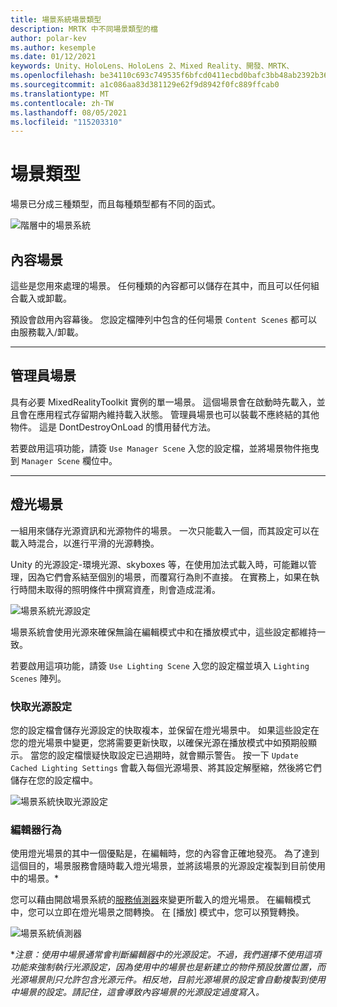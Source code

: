 ```yaml
---
title: 場景系統場景類型
description: MRTK 中不同場景類型的檔
author: polar-kev
ms.author: kesemple
ms.date: 01/12/2021
keywords: Unity、HoloLens、HoloLens 2、Mixed Reality、開發、MRTK、
ms.openlocfilehash: be34110c693c749535f6bfcd0411ecbd0bafc3bb48ab2392b3635c2e86a4dfb1
ms.sourcegitcommit: a1c086aa83d381129e62f9d8942f0fc889ffcab0
ms.translationtype: MT
ms.contentlocale: zh-TW
ms.lasthandoff: 08/05/2021
ms.locfileid: "115203310"
---
```

# <a name="scene-types"></a>場景類型

場景已分成三種類型，而且每種類型都有不同的函式。

![階層中的場景系統](../images/scene-system/MRTK_SceneSystemEditorSceneHierarchy.PNG)

## <a name="content-scenes"></a>內容場景

這些是您用來處理的場景。 任何種類的內容都可以儲存在其中，而且可以任何組合載入或卸載。

預設會啟用內容幕後。 您設定檔陣列中包含的任何場景 `Content Scenes` 都可以由服務載入/卸載。

___

## <a name="manager-scenes"></a>管理員場景

具有必要 MixedRealityToolkit 實例的單一場景。 這個場景會在啟動時先載入，並且會在應用程式存留期內維持載入狀態。 管理員場景也可以裝載不應終結的其他物件。 這是 DontDestroyOnLoad 的慣用替代方法。

若要啟用這項功能，請簽 `Use Manager Scene` 入您的設定檔，並將場景物件拖曳到 `Manager Scene` 欄位中。

___

## <a name="lighting-scenes"></a>燈光場景

一組用來儲存光源資訊和光源物件的場景。 一次只能載入一個，而其設定可以在載入時混合，以進行平滑的光源轉換。

Unity 的光源設定-環境光源、skyboxes 等，在使用加法式載入時，可能難以管理，因為它們會系結至個別的場景，而覆寫行為則不直接。 在實務上，如果在執行時間未取得的照明條件中撰寫資產，則會造成混淆。

![場景系統光源設定](../images/scene-system/MRTK_SceneSystemLightingSettings.PNG)

場景系統會使用光源來確保無論在編輯模式中和在播放模式中，這些設定都維持一致。

若要啟用這項功能，請簽 `Use Lighting Scene` 入您的設定檔並填入 `Lighting Scenes` 陣列。

### <a name="cached-lighting-settings"></a>快取光源設定

您的設定檔會儲存光源設定的快取複本，並保留在燈光場景中。 如果這些設定在您的燈光場景中變更，您將需要更新快取，以確保光源在播放模式中如預期般顯示。 當您的設定檔懷疑快取設定已過期時，就會顯示警告。 按一下 `Update Cached Lighting Settings` 會載入每個光源場景、將其設定解壓縮，然後將它們儲存在您的設定檔中。

![場景系統快取光源設定](../images/scene-system/MRTK_SceneSystemCachedLightingSettings.PNG)

### <a name="editor-behavior"></a>編輯器行為

使用燈光場景的其中一個優點是，在編輯時，您的內容會正確地發亮。 為了達到這個目的，場景服務會隨時載入燈光場景，並將該場景的光源設定複製到目前使用中的場景。\*

您可以藉由開啟場景系統的[服務偵測器](../../configuration/mixed-reality-configuration-guide.md#editor-utilities)來變更所載入的燈光場景。 在編輯模式中，您可以立即在燈光場景之間轉換。 在 [播放] 模式中，您可以預覽轉換。

![場景系統偵測器](../images/scene-system/MRTK_SceneSystemServiceInspector.PNG)

\**注意：使用中場景通常會判斷編輯器中的光源設定。不過，我們選擇不使用這項功能來強制執行光源設定，因為使用中的場景也是新建立的物件預設放置位置，而光源場景則只允許包含光源元件。相反地，目前光源場景的設定會自動複製到使用中場景的設定。請記住，這會導致內容場景的光源設定過度寫入。*
